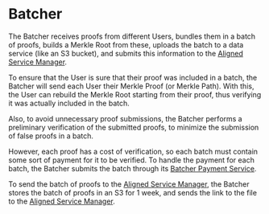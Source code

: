 # Batcher

The Batcher receives proofs from different Users, bundles them in a batch of proofs, builds a Merkle Root from these, uploads the batch to a data service (like an S3 bucket), and submits this information to the [Aligned Service Manager](./3_service_manager_contract.md).

To ensure that the User is sure that their proof was included in a batch, the Batcher will send each User their Merkle Proof (or Merkle Path). With this, the User can rebuild the Merkle Root starting from their proof, thus verifying it was actually included in the batch.

Also, to avoid unnecessary proof submissions, the Batcher performs a preliminary verification of the submitted proofs, to minimize the submission of false proofs in a batch.

However, each proof has a cost of verification, so each batch must contain some sort of payment for it to be verified. To handle the payment for each batch, the Batcher submits the batch through its [Batcher Payment Service](./2_payment_service_contract.md).

To send the batch of proofs to the [Aligned Service Manager](./3_service_manager_contract.md), the Batcher stores the batch of proofs in an S3 for 1 week, and sends the link to the file to the [Aligned Service Manager](./3_service_manager_contract.md).
